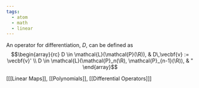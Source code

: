 ```yaml
---
tags:
  - atom
  - math
  - linear
---
```

An operator for differentiation, $D$, can be defined as
$$\begin{array}{rc}
	D \in \mathcal{L}(\mathcal{P}(\R)), & D\,\vecbf{v} := \vecbf{v}' \\
	D \in \mathcal{L}(\mathcal{P}_n(\R), \mathcal{P}_{n-1}(\R)), & "
\end{array}$$

\[[[Linear Maps]], [[Polynomials]], [[Differential Operators]]\]